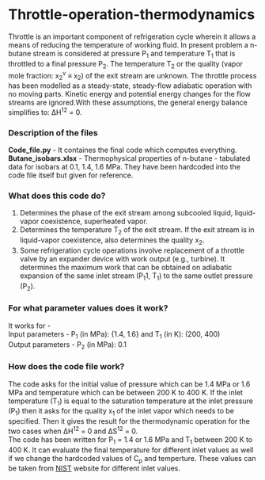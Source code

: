 # Throttle-operation-thermodynamics

Throttle is an important component of refrigeration cycle wherein it allows a means of reducing the temperature of working fluid. In present problem a n-butane stream is considered at pressure P<sub>1</sub> and temperature T<sub>1</sub> that is throttled to a final pressure P<sub>2</sub>. The temperature T<sub>2</sub> or the quality (vapor mole fraction: x<sub>2</sub><sup>v</sup> ≡ x<sub>2</sub>) of the exit stream are unknown. The throttle process has been modelled as a steady-state, steady-flow adiabatic operation with no moving parts. Kinetic energy and potential energy changes for the flow streams are ignored.With these assumptions, the general energy balance simplifies to: ΔH<sup>12</sup> = 0.

### Description of the files
**Code_file.py** - It containes the final code which computes everything. <br />
**Butane_isobars.xlsx** - Thermophysical properties of n-butane - tabulated data for isobars at 0.1, 1.4, 1.6 MPa. They have been hardcoded into the code file itself but given for reference. 

### What does this code do?
1. Determines the phase of the exit stream among subcooled liquid, liquid-vapor coexistence, superheated vapor.
2. Determines the temperature T<sub>2</sub> of the exit stream. If the exit stream is in liquid-vapor coexistence, also determines the quality x<sub>2</sub>.
3. Some refrigeration cycle operations involve replacement of a throttle valve by an expander device with work output (e.g., turbine). It determines the maximum work that can be obtained on adiabatic expansion of the same inlet stream (P<sub>1</sub>1, T<sub>1</sub>) to the same outlet pressure (P<sub>2</sub>).

### For what parameter values does it work?
It works for -<br />
Input parameters - P<sub>1</sub> (in MPa): {1.4, 1.6} and T<sub>1</sub> (in K): (200, 400) <br />
Output parameters - P<sub>2</sub> (in MPa): 0.1 

### How does the code file work? 
The code asks for the initial value of pressure which can be 1.4 MPa or 1.6 MPa and temperature which can be between 200 K to 400 K. If the inlet temperature (T<sub>1</sub>) is equal to the saturation temperature at the inlet pressure (P<sub>1</sub>) then it asks for the quality x<sub>1</sub> of the inlet vapor which needs to be specified. 
Then it gives the result for the thermodynamic operation for the two cases when ΔH<sup>12</sup> = 0 and ΔS<sup>12</sup> = 0. <br/>
The code has been written for P<sub>1</sub> = 1.4 or 1.6 MPa and T<sub>1</sub> between 200 K to 400 K. It can evaluate the final temperature for different inlet values as well if we change the hardcoded values of C<sub>p</sub> and temperture. These values can be taken from [NIST](https://www.nist.gov/) website for different inlet values.
